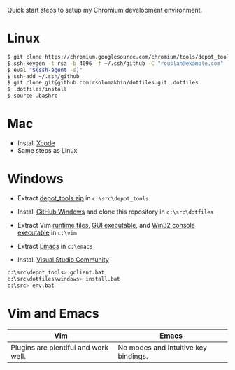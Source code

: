 Quick start steps to setup my Chromium development environment.

# Linux

```sh
$ git clone https://chromium.googlesource.com/chromium/tools/depot_tools.git
$ ssh-keygen -t rsa -b 4096 -f ~/.ssh/github -C "rouslan@example.com"
$ eval "$(ssh-agent -s)"
$ ssh-add ~/.ssh/github
$ git clone git@github.com:rsolomakhin/dotfiles.git .dotfiles
$ .dotfiles/install
$ source .bashrc
```

# Mac

- Install [Xcode]
- Same steps as Linux

# Windows

- Extract [depot_tools.zip] in `c:\src\depot_tools`

- Install [GitHub Windows] and clone this
  repository in `c:\src\dotfiles`

- Extract Vim [runtime files], [GUI executable], and [Win32 console executable]
  in `c:\vim`

- Extract [Emacs] in `c:\emacs`

- Install [Visual Studio Community]

```sh
c:\src\depot_tools> gclient.bat
c:\src\dotfiles\windows> install.bat
c:\src> env.bat
```

[Xcode]: https://developer.apple.com/xcode/
[depot_tools.zip]: https://src.chromium.org/svn/trunk/tools/depot_tools.zip
[GitHub Windows]: https://windows.github.com/
[runtime files]: ftp://ftp.vim.org/pub/vim/pc/vim74rt.zip
[GUI executable]: ftp://ftp.vim.org/pub/vim/pc/gvim74.zip
[Win32 console executable]: ftp://ftp.vim.org/pub/vim/pc/vim74w32.zip
[Emacs]: https://ftp.gnu.org/gnu/emacs/windows/emacs-24.4-bin-i686-pc-mingw32.zip
[Visual Studio Community]: https://www.visualstudio.com/

# Vim and Emacs

| Vim                                  | Emacs                                |
|--------------------------------------|--------------------------------------|
| Plugins are plentiful and work well. | No modes and intuitive key bindings. |
